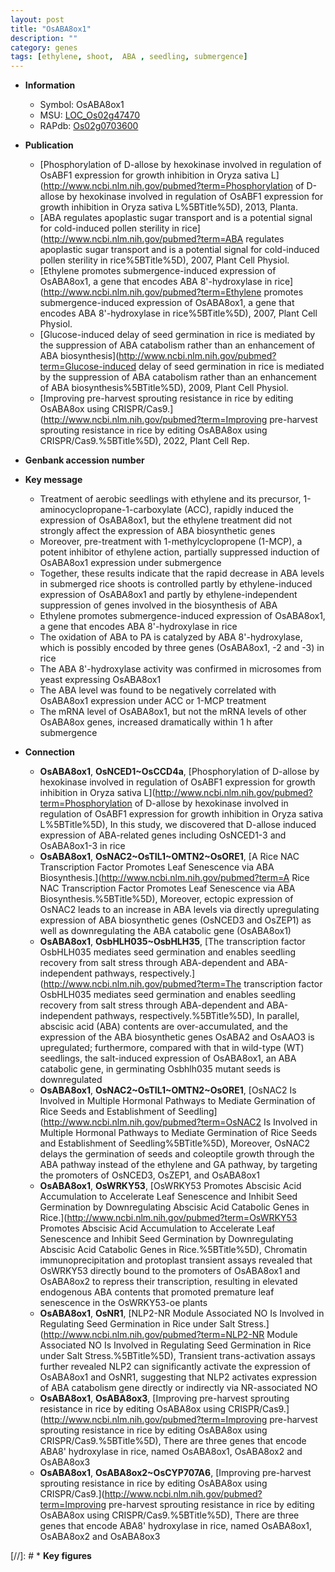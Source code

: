 ```yaml
---
layout: post
title: "OsABA8ox1"
description: ""
category: genes
tags: [ethylene, shoot,  ABA , seedling, submergence]
---
```


* **Information**  
    + Symbol: OsABA8ox1  
    + MSU: [LOC_Os02g47470](http://rice.uga.edu/cgi-bin/ORF_infopage.cgi?orf=LOC_Os02g47470)  
    + RAPdb: [Os02g0703600](http://rapdb.dna.affrc.go.jp/viewer/gbrowse_details/irgsp1?name=Os02g0703600)  

* **Publication**  
    + [Phosphorylation of D-allose by hexokinase involved in regulation of OsABF1 expression for growth inhibition in Oryza sativa L](http://www.ncbi.nlm.nih.gov/pubmed?term=Phosphorylation of D-allose by hexokinase involved in regulation of OsABF1 expression for growth inhibition in Oryza sativa L%5BTitle%5D), 2013, Planta.
    + [ABA regulates apoplastic sugar transport and is a potential signal for cold-induced pollen sterility in rice](http://www.ncbi.nlm.nih.gov/pubmed?term=ABA regulates apoplastic sugar transport and is a potential signal for cold-induced pollen sterility in rice%5BTitle%5D), 2007, Plant Cell Physiol.
    + [Ethylene promotes submergence-induced expression of OsABA8ox1, a gene that encodes ABA 8'-hydroxylase in rice](http://www.ncbi.nlm.nih.gov/pubmed?term=Ethylene promotes submergence-induced expression of OsABA8ox1, a gene that encodes ABA 8'-hydroxylase in rice%5BTitle%5D), 2007, Plant Cell Physiol.
    + [Glucose-induced delay of seed germination in rice is mediated by the suppression of ABA catabolism rather than an enhancement of ABA biosynthesis](http://www.ncbi.nlm.nih.gov/pubmed?term=Glucose-induced delay of seed germination in rice is mediated by the suppression of ABA catabolism rather than an enhancement of ABA biosynthesis%5BTitle%5D), 2009, Plant Cell Physiol.
    + [Improving pre-harvest sprouting resistance in rice by editing OsABA8ox using CRISPR/Cas9.](http://www.ncbi.nlm.nih.gov/pubmed?term=Improving pre-harvest sprouting resistance in rice by editing OsABA8ox using CRISPR/Cas9.%5BTitle%5D), 2022, Plant Cell Rep.

* **Genbank accession number**  

* **Key message**  
    + Treatment of aerobic seedlings with ethylene and its precursor, 1-aminocyclopropane-1-carboxylate (ACC), rapidly induced the expression of OsABA8ox1, but the ethylene treatment did not strongly affect the expression of ABA biosynthetic genes
    + Moreover, pre-treatment with 1-methylcyclopropene (1-MCP), a potent inhibitor of ethylene action, partially suppressed induction of OsABA8ox1 expression under submergence
    + Together, these results indicate that the rapid decrease in ABA levels in submerged rice shoots is controlled partly by ethylene-induced expression of OsABA8ox1 and partly by ethylene-independent suppression of genes involved in the biosynthesis of ABA
    + Ethylene promotes submergence-induced expression of OsABA8ox1, a gene that encodes ABA 8'-hydroxylase in rice
    + The oxidation of ABA to PA is catalyzed by ABA 8'-hydroxylase, which is possibly encoded by three genes (OsABA8ox1, -2 and -3) in rice
    + The ABA 8'-hydroxylase activity was confirmed in microsomes from yeast expressing OsABA8ox1
    + The ABA level was found to be negatively correlated with OsABA8ox1 expression under ACC or 1-MCP treatment
    + The mRNA level of OsABA8ox1, but not the mRNA levels of other OsABA8ox genes, increased dramatically within 1 h after submergence

* **Connection**  
    + __OsABA8ox1__, __OsNCED1~OsCCD4a__, [Phosphorylation of D-allose by hexokinase involved in regulation of OsABF1 expression for growth inhibition in Oryza sativa L](http://www.ncbi.nlm.nih.gov/pubmed?term=Phosphorylation of D-allose by hexokinase involved in regulation of OsABF1 expression for growth inhibition in Oryza sativa L%5BTitle%5D), In this study, we discovered that D-allose induced expression of ABA-related genes including OsNCED1-3 and OsABA8ox1-3 in rice
    + __OsABA8ox1__, __OsNAC2~OsTIL1~OMTN2~OsORE1__, [A Rice NAC Transcription Factor Promotes Leaf Senescence via ABA Biosynthesis.](http://www.ncbi.nlm.nih.gov/pubmed?term=A Rice NAC Transcription Factor Promotes Leaf Senescence via ABA Biosynthesis.%5BTitle%5D),  Moreover, ectopic expression of OsNAC2 leads to an increase in ABA levels via directly upregulating expression of ABA biosynthetic genes (OsNCED3 and OsZEP1) as well as downregulating the ABA catabolic gene (OsABA8ox1)
    + __OsABA8ox1__, __OsbHLH035~OsbHLH35__, [The transcription factor OsbHLH035 mediates seed germination and enables seedling recovery from salt stress through ABA-dependent and ABA-independent pathways, respectively.](http://www.ncbi.nlm.nih.gov/pubmed?term=The transcription factor OsbHLH035 mediates seed germination and enables seedling recovery from salt stress through ABA-dependent and ABA-independent pathways, respectively.%5BTitle%5D),  In parallel, abscisic acid (ABA) contents are over-accumulated, and the expression of the ABA biosynthetic genes OsABA2 and OsAAO3 is upregulated; furthermore, compared with that in wild-type (WT) seedlings, the salt-induced expression of OsABA8ox1, an ABA catabolic gene, in germinating Osbhlh035 mutant seeds is downregulated
    + __OsABA8ox1__, __OsNAC2~OsTIL1~OMTN2~OsORE1__, [OsNAC2 Is Involved in Multiple Hormonal Pathways to Mediate Germination of Rice Seeds and Establishment of Seedling](http://www.ncbi.nlm.nih.gov/pubmed?term=OsNAC2 Is Involved in Multiple Hormonal Pathways to Mediate Germination of Rice Seeds and Establishment of Seedling%5BTitle%5D),  Moreover, OsNAC2 delays the germination of seeds and coleoptile growth through the ABA pathway instead of the ethylene and GA pathway, by targeting the promoters of OsNCED3, OsZEP1, and OsABA8ox1
    + __OsABA8ox1__, __OsWRKY53__, [OsWRKY53 Promotes Abscisic Acid Accumulation to Accelerate Leaf Senescence and Inhibit Seed Germination by Downregulating Abscisic Acid Catabolic Genes in Rice.](http://www.ncbi.nlm.nih.gov/pubmed?term=OsWRKY53 Promotes Abscisic Acid Accumulation to Accelerate Leaf Senescence and Inhibit Seed Germination by Downregulating Abscisic Acid Catabolic Genes in Rice.%5BTitle%5D),  Chromatin immunoprecipitation and protoplast transient assays revealed that OsWRKY53 directly bound to the promoters of OsABA8ox1 and OsABA8ox2 to repress their transcription, resulting in elevated endogenous ABA contents that promoted premature leaf senescence in the OsWRKY53-oe plants
    + __OsABA8ox1__, __OsNR1__, [NLP2-NR Module Associated NO Is Involved in Regulating Seed Germination in Rice under Salt Stress.](http://www.ncbi.nlm.nih.gov/pubmed?term=NLP2-NR Module Associated NO Is Involved in Regulating Seed Germination in Rice under Salt Stress.%5BTitle%5D),  Transient trans-activation assays further revealed NLP2 can significantly activate the expression of OsABA8ox1 and OsNR1, suggesting that NLP2 activates expression of ABA catabolism gene directly or indirectly via NR-associated NO
    + __OsABA8ox1__, __OsABA8ox3__, [Improving pre-harvest sprouting resistance in rice by editing OsABA8ox using CRISPR/Cas9.](http://www.ncbi.nlm.nih.gov/pubmed?term=Improving pre-harvest sprouting resistance in rice by editing OsABA8ox using CRISPR/Cas9.%5BTitle%5D),  There are three genes that encode ABA8&#x27; hydroxylase in rice, named OsABA8ox1, OsABA8ox2 and OsABA8ox3
    + __OsABA8ox1__, __OsABA8ox2~OsCYP707A6__, [Improving pre-harvest sprouting resistance in rice by editing OsABA8ox using CRISPR/Cas9.](http://www.ncbi.nlm.nih.gov/pubmed?term=Improving pre-harvest sprouting resistance in rice by editing OsABA8ox using CRISPR/Cas9.%5BTitle%5D),  There are three genes that encode ABA8&#x27; hydroxylase in rice, named OsABA8ox1, OsABA8ox2 and OsABA8ox3

[//]: # * **Key figures**  


